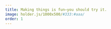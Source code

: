 ```yaml
---
title: Making things is fun—you should try it.
image: holder.js/1000x500/#333:#aaa/
order: 1
---
```

